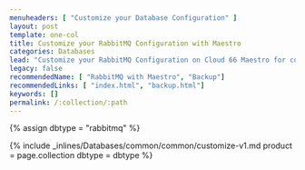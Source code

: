 ```yaml
---
menuheaders: [ "Customize your Database Configuration" ]
layout: post
template: one-col
title: Customize your RabbitMQ Configuration with Maestro
categories: Databases
lead: "Customize your RabbitMQ Configuration on Cloud 66 Maestro for container stacks"
legacy: false
recommendedName: [ "RabbitMQ with Maestro", "Backup"]
recommendedLinks: [ "index.html", "backup.html"]
keywords: []
permalink: /:collection/:path
---
```


{% assign dbtype = "rabbitmq" %}

<a href="#customize-your-database-configuration"></a>{% include _inlines/Databases/common/common/customize-v1.md  product = page.collection dbtype = dbtype %}

